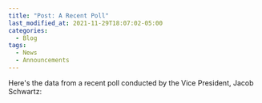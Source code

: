 ```yaml
---
title: "Post: A Recent Poll"
last_modified_at: 2021-11-29T18:07:02-05:00
categories:
  - Blog
tags:
  - News
  - Announcements
---
```

Here's the data from a recent poll conducted by the Vice President, Jacob Schwartz:
